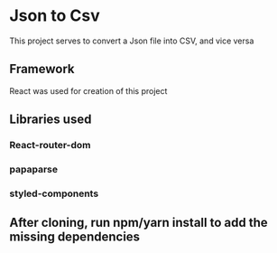 # Json to Csv

This project serves to convert a Json file into CSV, and vice versa

## Framework

React was used for creation of this project

## Libraries used

### React-router-dom

### papaparse

### styled-components

## After cloning, run npm/yarn install to add the missing dependencies
